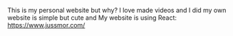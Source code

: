 This is my personal website but why?
I love made videos and I did my own website is simple but cute and My website is using React: https://www.jussmor.com/
